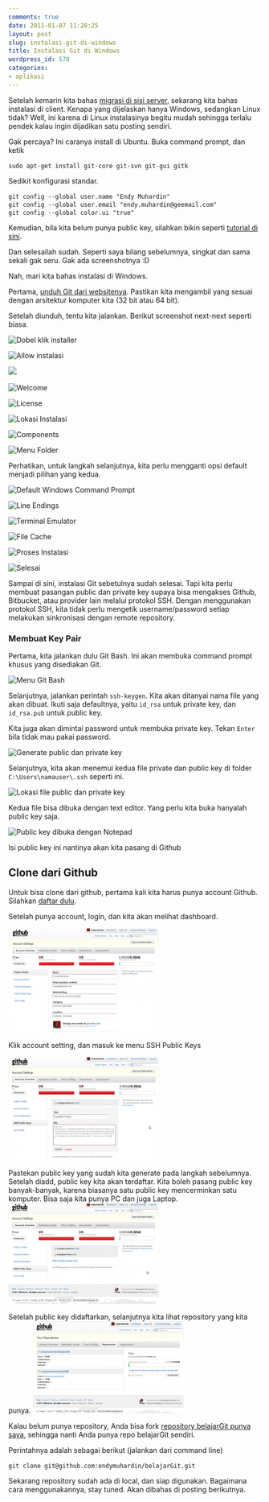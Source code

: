```yaml
---
comments: true
date: 2011-01-07 11:28:25
layout: post
slug: instalasi-git-di-windows
title: Instalasi Git di Windows
wordpress_id: 578
categories:
- aplikasi
---
```


Setelah kemarin kita bahas [migrasi di sisi server](http://endy.artivisi.com/blog/lain/migrasi-subversion-ke-git/), sekarang kita bahas instalasi di client. Kenapa yang dijelaskan hanya Windows, sedangkan Linux tidak? Well, ini karena di Linux instalasinya begitu mudah sehingga terlalu pendek kalau ingin dijadikan satu posting sendiri. 

Gak percaya? Ini caranya install di Ubuntu. Buka command prompt, dan ketik 

    
    
    sudo apt-get install git-core git-svn git-gui gitk
    


Sedikit konfigurasi standar. 

    
    
    git config --global user.name "Endy Muhardin"
    git config --global user.email "endy.muhardin@geemail.com"
    git config --global color.ui "true"
    



Kemudian, bila kita belum punya public key, silahkan bikin seperti [tutorial di sini](http://endy.artivisi.com/blog/linux/login-ssh-dengan-private-key/). 

Dan selesailah sudah. Seperti saya bilang sebelumnya, singkat dan sama sekali gak seru. Gak ada screenshotnya :D

Nah, mari kita bahas instalasi di Windows. 

Pertama, [unduh Git dari websitenya](http://git-scm.com/download/win). Pastikan kita mengambil yang sesuai dengan arsitektur komputer kita (32 bit atau 64 bit). 

Setelah diunduh, tentu kita jalankan. Berikut screenshot next-next seperti biasa. 

![Dobel klik installer](https://lh3.googleusercontent.com/smXWv3F_rNxbpGk_Y0usTJhcuhf1ARfVHBzOInbWI87hJN5NUvXanKRniFLWhq1QusMJzHXA7sQ7ZBuxzYFkb2DG8K2ll61VzRL9rcyJ94KvWCSSFVnc0DKRSzr23cv9P2tFIfxnEmwr9eSu_3TcHnOEKEuYSAtmUij0XQVzTXoWxA5G4qRA_Rlew8YvLSa0tks0ygkMN-QJv-6ITK0S0-dHUEu4OJh0FI22N-d32GRq6fhra-b3HZ2w9d0NmdZZ3O6xD4PEyVkW7oHw37OuCVb9PpRJq-6Db_zzSuwUDUgH5UwqBRXsNKzNiNBZq5ZPVGkZVQuzrl9gjfRyyry2SHJHoFzh3IF7UC164Fy0lgTzqJFxruX0D22wUrWZD9dQuk2FXYhEQr5fWAu1qXVsL3vh5rWy7XFFpI0z838ViO8HxwUxRRoMs3IlJPSE-FeZO6cBZWx4ofO1HggJJnBwErxdnPiOX0tXVyWJ8KBxtsBGDnJMXqtZlVw0ftTdyFB_8y92BMWd1gnQ9f9TJgBL24HdR1tnO1MzSL8ncacfURQ=w688-h629-no)

![Allow instalasi](https://lh3.googleusercontent.com/k9fNsCKt6SHUGv8AdWWjMFBgGEZWC4crcekLQWJZq_uFu7iBshYGx_i4cmo7mSfPyXdQ_AAKH7PNFkyJlq2OJX1-E7WpUdRacpJo_yaOFHC09z3xCuAXySZMYOSy4n1h4Rv45LjE55R1MU2P4Rri5h_qZza2pfUCgulc5TW4x0jfyZLPDwzsxAT7QpK7RhcWLw8UpinLfU0yyoJs4BrjKaMlorTJpsVeddvVmnGKglXPbLSW1OFfOwZP5FQyEuYLjv4jNtc9QUotCRF-uOmqwqSOrV0QkSQBU5d7C7Eb3h28kH1Zl29C5fZs5Je-MJG5xGJcxSCjaDWzJjFuiKtcF5hkB_AFqsecy4exu6A5DghfZiiXICqe3HoYCbo6Y_wVm-fAQZxuYjlvKjILO8R-VllCtO3nSuV06KF7WyTDhiGibzpcVDfX7QhAnxBWjhBK7PbM9bj-Pa-D2O5mxXSTSBZD31AmDckG_xXbOgzU_lZnRaYnJUuMr-qSOpFME1Eq3D9nDtbQeMLDeCs8drlPnJ_hWl8bJ5qSYnn1hwbOOZ8=w470-h281-no)

![ ](https://lh3.googleusercontent.com/Zw-GsIEUflCJPgJTcGY-9k5U8t1trWRDtMKi48fcudym2WhnnrR9PhZtPCqGPFX5ZEQuwuvIT_Lr9YE1dXLQ4_HRTfU1zYh554RunngG-jxiAjRlfLWoD-1bjaxpSArK84uTmM-nLAqlxCPl4T5sDStAVWr44OqRqi88sqEC39nchAFn9YQuzxt058y3lKr-Krzk5Zp0MsC0Paa1qxc08OqNohPeMLQvQhYTVfuDEBT6a1IBlQilMhQStUKfRY2OhxiZqRJkmVSweieIZCQr74Oee5QKmXa_EiAv1dnOabtJn51nbUeIuKvkoFhdHHruRPhQdMReqb_fsQD85C175gH5XpgkK9uyBsGSMTGElhzVaqyr11SKRYeIGTf818J8dZ6B1H_mXETYysM7XP2CdmYf-y7x1lpV2UxlU9fQIgx6NhOrgMI8g3Hw5_YANxB5aupyCEkhEYbxh5CxPo_gutjYNFx2NSpyMxZm3QXxBH11leDJJJOa_Jiu7cSg8KZm3K13WaG_yZQF43v9mp1e1YKQsdRtMLJVl19DemQFTYw=w504-h392-no)

![Welcome](https://lh3.googleusercontent.com/iOGhMjFDWm7bcswGrKT6WcIt6nqv-3hchWBxn7AZT4q8LgO0m0xWauQanQGc8m3xaso4YX7LZ6P3uj9SirxDeCIOX8kdhHfcXXEyTKauqANDq_R60sTqlKTbV4g6qSwnnL5-zxc0up5-Gf-Fd7frv3bg0TRLDCGvtuUajsyVkvb1euRXIimOCwXa42URnDuITlvlqXTEASkZaIPXJMVWm5i0U9eSQcg6JXkhoi4iw1UBvjnxTpr8uw6V36sWVgeXBpIqSev-jPkNjXO8BpheMnAASdB6Ch5w0cUei_O9iP7KhnbxSLD2AxquEQkBbhUCrbb32srr7ayGbOwP46-Bb18e98eJQUouvkQktYNj_Gkg9IGRxkhvX1dAOhMw56WFTef9Db-AW6n9KybuTd2bCQHDaEddBJw35FPsMz_kp3sRocLr43r5kC93iofcu1mfNaQKLoWBAujriYNNhTkHcPh0sCDwRKFQ95C82OuBx0xUKwWkrWG55azrUw7k43lgmWYh47L-eI6DooxPnGM-bZlAx0p1l1mtlvrRmvujPdw=w506-h386-no)

![License](https://lh3.googleusercontent.com/iOGhMjFDWm7bcswGrKT6WcIt6nqv-3hchWBxn7AZT4q8LgO0m0xWauQanQGc8m3xaso4YX7LZ6P3uj9SirxDeCIOX8kdhHfcXXEyTKauqANDq_R60sTqlKTbV4g6qSwnnL5-zxc0up5-Gf-Fd7frv3bg0TRLDCGvtuUajsyVkvb1euRXIimOCwXa42URnDuITlvlqXTEASkZaIPXJMVWm5i0U9eSQcg6JXkhoi4iw1UBvjnxTpr8uw6V36sWVgeXBpIqSev-jPkNjXO8BpheMnAASdB6Ch5w0cUei_O9iP7KhnbxSLD2AxquEQkBbhUCrbb32srr7ayGbOwP46-Bb18e98eJQUouvkQktYNj_Gkg9IGRxkhvX1dAOhMw56WFTef9Db-AW6n9KybuTd2bCQHDaEddBJw35FPsMz_kp3sRocLr43r5kC93iofcu1mfNaQKLoWBAujriYNNhTkHcPh0sCDwRKFQ95C82OuBx0xUKwWkrWG55azrUw7k43lgmWYh47L-eI6DooxPnGM-bZlAx0p1l1mtlvrRmvujPdw=w506-h386-no)

![Lokasi Instalasi](https://lh3.googleusercontent.com/ARdqdf3oUDeNtRuEcccYFfz09OTs2yn79-lhiZGnKV8SpcnnECxOFvH_sVf8tW0NQ6iGiJFdg8F96blkheBpacDSrQZ7R6VOuYGloneRj30mb4kKC_YLVDFxkC8YJlprhavlE6CuVMHeGURCFXt7rTK_HL3MfU-uTyGlI0IYARn8J_xq0G2IRYwMCkGus9EcHe9SYnNM4ocEi1aVd1jB2TFmvdCu0WgSGRAKofrIk0AAraZ_S3yuLvl75AMT7h1Cb8kFaCgL8btq2Q_2hRWXKkipVnmVBCHJNx6SFclyOxIrQ0ekAgu398qwju5zr6Q-GOGcW5NV3CnPMkQBcZ9hKLZiSuHovUb_dbsTjsq70J4RSlrQTaOth83FVhDn-aaIVFd3hNsdfF4BGt4KXKqrVVRzN7qqPE4KaB493LMO_vXXGRvackrzs6B4ldXvPBtGQVcvgg_3lMCkyoZr068JQMCN00zo_weLKv8Jfw2tFx0dnuIcpLz-jkUfQTUZjfWbQa2sGfNshNPO1LC_dUYaYfrjOaJ9lbhsM-Knph2szWU=w507-h392-no)

![Components](https://lh3.googleusercontent.com/kIWQdvfmDsmH6VuVYSJ3l8p87C0O33FBZyzsb89nWebvlrx-uMSCFXNGLpjb1DO8FoNeXrzxRH9PP7y7ngKb6M2cEUatKvkY3EDpLxX80lhDJlbBt2aEf1SbAaTIILp_CdWD8hKxD2zZc0Hf7R6L5ptzDbU0z0SyyrW99d1XElvtXvo7Guk37GSi0SprtKXLg_TiPeShybTIByiXpqKJVbbZH0dWs_zZtMHD1Iz9-mjNKKHIAKM0gItHlStvm9De0t28SYJI9LnYvWjnS5ZeoyyNMbwHHOkl5JP-6TUco4j0r73qFEkY9-Kv48qu_kFXSumneWSYdr16I3cvBHm5eQbHq8kOMe21IakAnjQtLupsF2nIihGEVKcWfsQOTjGxyvGvMMSkxv5c71Ui05-AOX7xAMMRNmlNra1ql3sMVFtpM9PjBlXYu9EeqmhZFKwGICIe51Wpv6QxrS9B8SIU5GjA5v6W5emrRAbcma7qvVk12h4bv87w9-jOExZU3YF756n2h0FOQI81szEK8nZhIHbOV7N_uUvbq4ov6idKbkc=w504-h389-no)

![Menu Folder](https://lh3.googleusercontent.com/sKT-YNauPhfSI52JU41qSVXsgHONhYN9h2H_A2Jlz8DviK-CZQeyo5LCmlxpqKmCK9M-pcFNMpZpSQviA1AHDTBEQpmOFQZlO7fvgo2g3BhFBcHdywSHwTrLiPvT8o1_MezeMyKRZTEmH6BNYCVNofMrqzYRfKciyTlhSUjmrr1pRifv-CgjiiPyBTbECNRJlM-jhGf29V3-dxnJKsOtQIjEchxA3_jNdxhrpidkup3l7vNz1PBNvZep7UKYcg_cLz0kS59p1nMlJiqzKqxc0RERKXbRolivBT9ZkUwYN1AnyKV9t9lKUEfNdkABVcDTA70DGozGplhtsOrnLgv41G7RqGfdzc8mj3Vxzu8BVjXWj1b_smohXjTDD10UI19zKuv2p48azpVvuWyQE5T_V5jHCXjvG3YxMwXvESS_0SdOcyXlMsWPyJbsiWheEnniWhEsDt-xadMDAmXhrM6FJs8T9kiL0FHDdeFk94mot56AFZ5e7lmYnhl3DNpoA5YVtWdF1eKsJ_FS_FR5m3EUD0BS7y6aL0HnYEMJkoUbskM=w504-h392-no)

Perhatikan, untuk langkah selanjutnya, kita perlu mengganti opsi default menjadi pilihan yang kedua.

![Default Windows Command Prompt](https://lh3.googleusercontent.com/1MJ4BA1MOdlaraKZs9kwuHhTa1Ny416MvtHXQ2zXhRkvdDrdjBtzRekA67b3tpyvHAfNuVPrFfII=w752-h585-no)

![Line Endings](https://lh3.googleusercontent.com/W6zL37LSxwQlvtDzpsaJ6zH1M-CDyLltDWYHeq_LD6br335iOdi5RkgJFyu0Kz-7Ie0UsAQyh_8vxlClIgMNxF0xe2iKGhsungYERVSw-ZlYLB_O3XLoQMDX-g25j34ivbr9lGmbbZPmyKssXvVoZHkofMGTlv848l1n7UwXjHhfDA0FYNiHd3R4t3y8cz2KBkxRrTo7c4sFIYmJMoHDja75fN3V_ILGnfhoX3UZdJ9YLqIC4ZhDYMo0XfGuEqbb8a3JwhesMxJOv0kfnDN6bBtdGIBlN2ixFl1hrj_dp1pSgc8OB4hzHEJt6sb31LpGB0Cy3Atk7maBoV2FBTYa5tABpQL2_kAfRJtiICKlD7V2pchLl5er6uATs7OJzk5-G1jYX5PeIPiMtpRxjJzBMSbk2Sy3C-nl8-Qv2Hk6rnIZB1KBMqImCzyxse8p3Y2KYPXElFDzXDI-v4vw4zY78CwFqE3zSnPSddHDnjr2Svww2hTSUY_185TNvVb6GXIhCyPPe8hGU5A3kGYbJNatoXDM7S2qdUrphRDJKWdedRY=w505-h391-no)

![Terminal Emulator](https://lh3.googleusercontent.com/5X6VwjAYuY3Bz65NRdzknWZzB5HcXtq9Qn79-xXrvjuRF0G4qKQ_HEkKxeSF_1r9_o0KMYodKR7PY3rxGiFvc9aqk0maWBnFP_cjrsG8vrLjBhf0__9VX35NbQXEP_PMN8frd90SC0SMXuKlUaH8rGlXXDVrxJ4aOVI3Huov3iS4IKy5BCjjBlO80S8Nu9J0xM87hgoGzquzufRHQjS7llL56DUcvEqEh_79bxPXmWZBLvMXc-rfnmXf3sRz-z9z1nGjHrlrTkSUBBfBiwRbxst0S3Yxsf9_3QgCxJtFKrculko95Sqe_El18I-_ScUF15RSNqxwOzBgE8lndtIliri6QB8_npmXogjdfpTi4Qw85BhQ7qV2VzBOWbDiYUAZF1wJtE2Ayclu1oxpYtv-l7BbPLVb8ZAcAgVh4G3ggt5jpLC-kIBGUBrP33Of359PEt9E-fG8xo6K6zuxVQhJmmH1kgpRYdT4l2FCdmbARQmYYn_zNoH8qmyQ0KYs_6bl_HMRFW28gN_80M6s4iCIOlQB4W9uqDiZTUh2dH_p1Ps=w507-h392-no)

![File Cache](https://lh3.googleusercontent.com/2bUKaHYAtkkYeiSMBWZ28iKH-8m2KdQoqIj8KtMMpzRgwX51kWDHyfpnRfQrfuyJ3z1nM21aOghz0pcLM5DLXS-TFC5MzplhvRtYNFiPsOKINgzEPf90QhMyzOHymUQSjk-8efu1Cjw2FU_L47B0GmG2zXEb2M-tgNgkEqLNlHF9OqgWwmOjMJzjX-H6yEUHXF9Bqljj9B5LVZt83fgnQQR9asQ1LhiuamONAyen-8XqlbFUnRfccy_88tMT1CeExIzk5Ssudtehua5HlKbOWoVw4qYmwUKZwRa-KnAJlz9dW0dVT2nUAJZDAg9PCLh0V24Z9QctWt7qncDhhhf8wytKKho-A8QJp9lO5F2IDU6lPn1Dz8Pb3ZgE0-Ctc7Ns6n51njFl9i1MjhcwihTLLn3NLFDr4Kl1d_m_4o_JPnL9UYjIHVWAW1x3nIu1bbk2zEb5Mk13VjBtY-NpnUEWm_h3Hsy2Lqp28bcWov5mcD5CY-W4VJGPiQKYWI9BwQLIA63_Yye6MzLVR9BfJ2NIQ4emtbwsd29hKC0GvdYfFr0=w504-h392-no)

![Proses Instalasi](https://lh3.googleusercontent.com/jP_dIgQNFaqsdr3AIPVAIaVx88yAZg4RlkdsSm2P25Yp1BysGikuF2gVfOYktqHaeLASYocPUQJD4idBrWxLOdA6K1LcBVDO_YLD1XBDlOxr1jmxpC3ZRJfKly_zx0enSQ_om0OqVl4yR7Yme3RxmfuP9mnNP2jVAKr85452QLiMnVAzvE0vg1w7KAQTqBnL33RJt6eeFdsXiK8CnO_dv1JIRHAqX39vYv7caJsTf5DLU0gTOYwlSMc8gEtPjnEOD7POE1_8m5w6uhXVbxFFTq_laaOjOk64wnOXUDK_HF9v_oc-pe-fqyhHqBu-wN5WAWYg1RkxwN_IXlTZ8FngqVQuG6nSCpVY5YcyaUpPlOOa-qNp6k-RZ8gQacDagVBlBnNCWS3Rofo7ml-Z4DAANGcOJsXFUNuHGcbhPvZAFniYqa9D2Y7Afek9iACzqeKWIUvuKemzaZY1yu4Iye8dyztyq833l0Ww7mGQOaFol5Nuz9KiI5SJSB53yi0btMk8PLcWxBzgVOJAHpECoX47Cmv3ruim5IweDRYKMp3nDhk=w509-h390-no)

![Selesai](https://lh3.googleusercontent.com/OuEs6hdM9KDKBxKHNHt_UOtUiXLQWmWU0nxGTZKBnmD87onTM6BrPTPv03TwzY0llz2QRtwhf5TH-Ftao042eeeWsDwWdKamfp7QdBecfPl_eN2D8_wbV5QP-vcFW_Stw0lXwEKntFhNhIiMNTZSRjYqgSrPW7io3hU6IjUajjI8hpoIk4MyEKyPKWKXMQa3QKHPVjDiglzYbIxOFa7ZYmIgRik5ruIvu-9QrtvzHb4rzXvJu09FWG07laH9gSO7Osg1UUqOriEZgKfvNyEXrDCP-H4Yn2rnbkPskEKh7hQURjfnfP8pJxBYZkUzDMZLWxOP1dZ3F9sK803Q4R8brRWGkXAIIMk3w6re1PexEyGXcbniJbOnq-c4z0t2gIxv_n8SZCu5UYWwI0CsyawOi2qGTxIWZWaoTBzUSBCvHPVOkogkv5Ka1f1p7g7Wvg5SYWv_U0eupy27giNCjzW-fTo5WvLOqmnMeQP2PAVItbg8OLZa_x7puujt_03bsoAI9Pn9W743HXNYhMZwLVjoEyASEcRGpT3ViETYsRuqHsw=w506-h385-no)

Sampai di sini, instalasi Git sebetulnya sudah selesai. Tapi kita perlu membuat pasangan public dan private key supaya bisa mengakses Github, Bitbucket, atau provider lain melalui protokol SSH. Dengan menggunakan protokol SSH, kita tidak perlu mengetik username/password setiap melakukan sinkronisasi dengan remote repository.


### Membuat Key Pair ###

Pertama, kita jalankan dulu Git Bash. Ini akan membuka command prompt khusus yang disediakan Git. 

![Menu Git Bash](https://lh3.googleusercontent.com/pa5U80HlXvvEfbO8MVF_lu4P4Rk9shKbqjQYVS-JSZmfTb2iGRl79b1uRhQWWAQFOE7w8xCrmFXEAZC4qqR60bqpSLJzDkWHQFs-osdBjtBRyC8BvTKTwRMMvQoV2aht3iPBuPqosdQJe34Gb0uUK0tFGswJah70Fq29upDd9k6GOB7VuM1FRL9yiRMR5hFNL9BFmnBM4DGIEsSDZbR0SqgCYkBba48ZP1jwdye7N9TmMVx5hkgF7itHifzTFyIiKFEhz3MTYOaPk3hIwRIKuG5ip39aNne05y92HKxIJ5yaXNfTU92P4gHE7vjx80RxV9MGOYgPIcaF64wAGV8Jz8v9yC72-Ysj7fwskEJNa9V_hAgrEDztiwdNMiyxF-E8IHadWYzvhlejzZxMAV_-pC_XhWUOw2zXAfYy6TP0frptk4nb6ZantQuKgR58pS9klCwZeu6CxQ6mlR_AYEI_p8mBJORRSJmXhPXww_LcAEk8oD7i5dJIlSZY2t7OWPH9QlukliVLti0l4-1-u82KTXOnzfw3WOHI5uqpX8W2puQ=w412-h526-no)

Selanjutnya, jalankan perintah `ssh-keygen`. Kita akan ditanyai nama file yang akan dibuat. Ikuti saja defaultnya, yaitu `id_rsa` untuk private key, dan `id_rsa.pub` untuk public key. 

Kita juga akan dimintai password untuk membuka private key. Tekan `Enter` bila tidak mau pakai password. 

![Generate public dan private key](https://lh3.googleusercontent.com/09whf_RJXX4AEtq89gdeRNhBQLPkjREzi66J4cCRjwL16trH893IU8wIvNwlyNAQXXmAcqhs8-3cavgncnq4up5A-nDTKZ6vFWCwrS7smTrj1R8Kj0MrkYjpHrUltCi30XW-Hj2vyZw0d7_yuyWWvyGzh2UZoihsuJYhESTlslwbhPEVYv2a68A2IVrORm77o0Jjlxx3WqaPiP4q0vmEjEhdtzTdNaKjCov8SBrcSOELmfZ_pb1lQ3OIOCUjej2vjuo3qx-twFHb-KFdAdR37vmhQ7HNS62_tigXg8r3b9ZDJk-Tb22bPBDqARiRXY8H7F_KgsHcRwm-XuCXRZi4jnTcBz8w1oSB4UW4HzXb6wtUyZsq4Pqlk68WsoDxuzG2aAJxwFgNqHHzhSpa42ZtQm0BtWx3DK7anfWBLZJTkyVI3Rser8GNbQ5otZTT0c2Yn0gDp7r4BD7KeSykKLLmUWQSe7QAkd3Yq5MPJL1AXNM79jlzeASLxcOffYYOd9mF2lgx35JFKs23fg9V8n_3irqvsX5bjzHUs_MPX8ylTik=w597-h401-no)

Selanjutnya, kita akan menemui kedua file private dan public key di folder `C:\Users\namauser\.ssh` seperti ini.

![Lokasi file public dan private key](https://lh3.googleusercontent.com/DmSVC2raFeIldhAQhrHh8dcLHvb5eS4k1xb3pfh7w_3KGqhx0bMebWmsI76AKV6-wCerMrHo-FJ1TXIjyIP5XB6ZymDiB5D3I5cEzItJjZBeAeIxdACWfZGKy_Gjjp9ZfVVd5z-nKn4tx-p8oQSqEq8zSSH6EqfW3k5YVAj5OfHZnp68KsFiBJqnVObGAQLSR7ByUgut9cq1KhKNNBebeZJ6FioXVq9F2lg-hDt4wmwpHjitIoiJawpQ9HWA64PNg_boo6GqHJy7JAcCP7usGy0ljA5BJk5mjALa4R22ojGXp_1LvfnwWVO8G4cuJ33s6m7xf6Qp99vDRkmhCdC3tKKseN_qNBvSgHbr2XDxKkQZBUUqowWREZEIdMMBKQpLOBYZ-jg-XBKJDrd2ZLt0oVoctqfoGKW86V1vZhNhdvfZ4rSP_VwG19CAqW-FY_KKmR1Y-MNf1ftLyHEh3fRpPoADJTf_X2inWS2-rghwcDKupCFhrNSr1VVMxkarfySNrrxLutrrcLnnu-VMoIU3fvZRszShbhGY00gIG2Mwqt4=w839-h628-no)


Kedua file bisa dibuka dengan text editor. Yang perlu kita buka hanyalah public key saja.

![Public key dibuka dengan Notepad](https://lh3.googleusercontent.com/4VkMJu88-Cqdoyv28P29M3i4pn5CABQrm9pvq4xDTgucFAvemvvfirjZmz-NbNGb1XJdqVcIZyuN=w793-h522-no)

Isi public key ini nantinya akan kita pasang di Github


## Clone dari Github


Untuk bisa clone dari github, pertama kali kita harus punya account Github. Silahkan [daftar dulu](https://github.com/plans). 

Setelah punya account, login, dan kita akan melihat dashboard. 

![ ](/images/uploads/2011/01/01-github-dashboard-300x208.png)

Klik account setting, dan masuk ke menu SSH Public Keys

![ ](/images/uploads/2011/01/02-github-add-pubkey-300x206.png)

Pastekan public key yang sudah kita generate pada langkah sebelumnya. Setelah diadd, public key kita akan terdaftar. Kita boleh pasang public key banyak-banyak, karena biasanya satu public key mencerminkan satu komputer. Bisa saja kita punya PC dan juga Laptop. 
![ ](/images/uploads/2011/01/03-github-add-pubkey-completed-300x201.png)

Setelah public key didaftarkan, selanjutnya kita lihat repository yang kita punya. 
![ ](/images/uploads/2011/01/04-github-repositories-300x183.png)


Kalau belum punya repository, Anda bisa fork [repository belajarGit punya saya](https://github.com/endymuhardin/belajarGit), sehingga nanti Anda punya repo belajarGit sendiri. 

Perintahnya adalah sebagai berikut (jalankan dari command line)

```
git clone git@github.com:endymuhardin/belajarGit.git
```

Sekarang repository sudah ada di local, dan siap digunakan. Bagaimana cara menggunakannya, stay tuned. Akan dibahas di posting berikutnya. 

